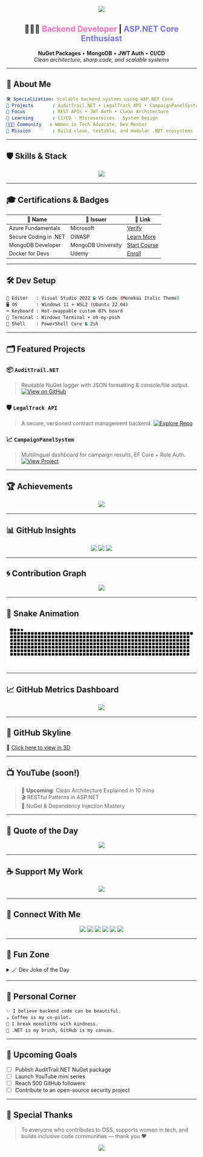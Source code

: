 <!-- 🌈 ULTRA VIBRANT WAVE HEADER -->
<p align="center">
  <img src="https://capsule-render.vercel.app/api?type=waving&color=ff6ec4,7873f5&height=250&section=header&text=Pınar%20Topuz&fontSize=48&fontColor=ffffff&fontAlignY=40&desc=Backend%20Engineer%20%7C%20NuGet%20Ninja%20%7C%20C%23%20Lover&descSize=20&descAlign=60&animation=fadeIn"/>
</p>

<h2 align="center">👩🏻‍💻 <strong style="color:#ff6ec4">Backend Developer</strong> | <span style="color:#7873f5">ASP.NET Core Enthusiast</span></h2>
<p align="center">
  <b>NuGet Packages</b> • <b>MongoDB</b> • <b>JWT Auth</b> • <b>CI/CD</b><br>
  <i>Clean architecture, sharp code, and scalable systems</i>
</p>

---

## 📖 About Me

```yaml
🛠️ Specialization: Scalable backend systems using ASP.NET Core
🚀 Projects       : AuditTrail.NET • LegalTrack API • CampaignPanelSystem
🎯 Focus          : REST APIs • JWT Auth • Clean Architecture
🌱 Learning       : CI/CD · Microservices · System Design
👩🏻‍🏫 Community   : Women in Tech Advocate, Dev Mentor
🎯 Mission        : Build clean, testable, and modular .NET ecosystems
```

---

## 🛡️ Skills & Stack

<p align="center">
  <img src="https://skillicons.dev/icons?i=dotnet,csharp,mongodb,azure,sqlserver,postman,docker,linux,nuget,git,vscode&theme=dark"/>
</p>

---

## 🎓 Certifications & Badges

| 🏅 Name | 🏢 Issuer | 🔗 Link |
|--------|----------|--------|
| Azure Fundamentals | Microsoft | [Verify](https://learn.microsoft.com/en-us/certifications/azure-fundamentals) |
| Secure Coding in .NET | OWASP | [Learn More](https://owasp.org/) |
| MongoDB Developer | MongoDB University | [Start Course](https://university.mongodb.com/) |
| Docker for Devs | Udemy | [Enroll](https://www.udemy.com/) |

---

## 🛠 Dev Setup

```bash
🧰 Editor   : Visual Studio 2022 & VS Code (Monokai Italic Theme)
🖥️ OS       : Windows 11 + WSL2 (Ubuntu 22.04)
⌨️ Keyboard : Hot-swappable custom 87% board
🎨 Terminal : Windows Terminal + oh-my-posh
🔌 Shell    : PowerShell Core & Zsh
```

---

## 🗂️ Featured Projects

### 📦 `AuditTrail.NET`
> Reusable NuGet logger with JSON formatting & console/file output. 
[![View on GitHub](https://img.shields.io/badge/GitHub-AuditTrail.NET-ff6ec4?style=for-the-badge&logo=github)](https://github.com/ThecoderPinar/AuditTrail.NET)

### 🛡 `LegalTrack API`
> A secure, versioned contract management backend. 
[![Explore Repo](https://img.shields.io/badge/LegalTrack-Backend-7873f5?style=for-the-badge&logo=dotnet)](https://github.com/ThecoderPinar/LegalTrack)

### 📈 `CampaignPanelSystem`
> Multilingual dashboard for campaign results, EF Core + Role Auth. 
[![View Project](https://img.shields.io/badge/CampaignPanelSystem-Dashboard-blueviolet?style=for-the-badge&logo=windows)](https://github.com/ThecoderPinar/CampaignPanelSystem)

---

## 🏆 Achievements

<p align="center">
  <img src="https://github-profile-trophy.vercel.app/?username=ThecoderPinar&theme=radical&column=6&margin-w=10&no-frame=true"/>
</p>

---

## 📊 GitHub Insights

<p align="center">
  <img src="https://github-readme-stats.vercel.app/api?username=ThecoderPinar&show_icons=true&theme=radical&hide_border=true&border_radius=15"/>
  <img src="https://streak-stats.demolab.com?user=ThecoderPinar&theme=radical&hide_border=true&border_radius=15"/>
  <img src="https://github-readme-stats.vercel.app/api/top-langs/?username=ThecoderPinar&layout=donut&theme=radical&hide_border=true"/>
</p>

---

## 🌀 Contribution Graph

<p align="center">
  <img src="https://github-readme-activity-graph.vercel.app/graph?username=ThecoderPinar&theme=high-contrast&area=true&hide_border=true"/>
</p>

---

## 🐍 Snake Animation


  ![snake gif](https://github.com/ThecoderPinar/ThecoderPinar/blob/output/github-snake-dark.svg)


---

## 📈 GitHub Metrics Dashboard

<p align="center">
  <img src="https://metrics.lecoq.io/ThecoderPinar?template=classic&base=header,activity,repositories&languages=1&lines=1&config.timezone=Europe/Istanbul&config.display=columns&config.animated=true"/>
</p>

---

## 🔭 GitHub Skyline

🔗 [Click here to view in 3D](https://skyline.github.com/ThecoderPinar/2024)

---

## 📺 YouTube (soon!)

> 🧪 **Upcoming**: Clean Architecture Explained in 10 mins  
> 🎬 RESTful Patterns in ASP.NET  
> 🧠 NuGet & Dependency Injection Mastery

---

## 💬 Quote of the Day

<p align="center">
  <img src="https://quotes-github-readme.vercel.app/api?type=horizontal&theme=tokyonight"/>
</p>

---

## ☕ Support My Work

<p align="center">
  <a href="https://www.buymeacoffee.com/piinartp">
    <img src="https://img.shields.io/badge/Buy%20Me%20a%20Coffee-%F0%9F%8D%95-ff6ec4?style=for-the-badge&logo=buymeacoffee&logoColor=white"/>
  </a>
</p>

---

## 🔗 Connect With Me

<p align="center">
  <a href="https://twitter.com/llBeest"><img src="https://img.shields.io/badge/Twitter-1DA1F2?style=for-the-badge&logo=twitter"/></a>
  <a href="https://www.linkedin.com/in/piinartp"><img src="https://img.shields.io/badge/LinkedIn-0077B5?style=for-the-badge&logo=linkedin"/></a>
  <a href="https://github.com/ThecoderPinar"><img src="https://img.shields.io/badge/GitHub-181717?style=for-the-badge&logo=github"/></a>
  <a href="mailto:piinartp@gmail.com"><img src="https://img.shields.io/badge/Gmail-EA4335?style=for-the-badge&logo=gmail&logoColor=white"/></a>
  <a href="https://medium.com/@piinartp"><img src="https://img.shields.io/badge/Medium-12100E?style=for-the-badge&logo=medium&logoColor=white"/></a>
  <a href="https://stackoverflow.com/users/yourID"><img src="https://img.shields.io/badge/StackOverflow-FE7A16?style=for-the-badge&logo=stackoverflow&logoColor=white"/></a>
</p>

---

## 🧙 Fun Zone

<details>
<summary>🪄 Dev Joke of the Day</summary>

```csharp
// Commented for safety
while(debugging) {
   drinkCoffee();
   blameBackend(); // unless it’s me
}
```

</details>

---

## 💖 Personal Corner

```txt
✨ I believe backend code can be beautiful.
☕ Coffee is my co-pilot.
🌿 I break monoliths with kindness.
🧼 .NET is my brush, GitHub is my canvas.
```

---

## 📅 Upcoming Goals

- [ ] Publish AuditTrail.NET NuGet package
- [ ] Launch YouTube mini series
- [ ] Reach 500 GitHub followers
- [ ] Contribute to an open-source security project

---

## 🎉 Special Thanks

> To everyone who contributes to OSS, supports women in tech, and builds inclusive code communities — thank you ❤️

<!-- 🌟 MAGICAL FOOTER -->
<p align="center">
  <img src="https://capsule-render.vercel.app/api?type=waving&color=f7971e,ffd200&height=150&section=footer"/>
</p>
